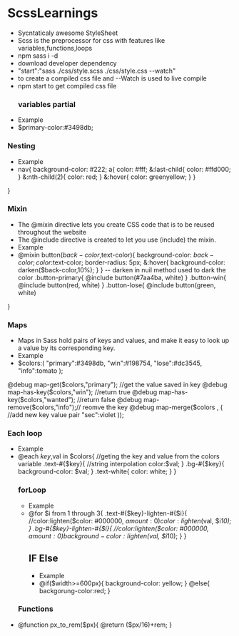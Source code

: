 # ScssLearnings
- Sycntaticaly awesome StyleSheet
- Scss is the preprocessor for css with features like variables,functions,loops
- npm sass i -d 
- download developer dependency
- "start":"sass ./css/style.scss ./css/style.css --watch"
- to create a compiled css file and --Watch is used to live compile
- npm start to get compiled css file
  ### variables partial
- Example
- $primary-color:#3498db;
### Nesting
- Example
- nav{
    background-color: #222;
    a{
        color: #fff;
        &:last-child{
            color: #ffd000;
        }
        &:nth-child(2){
            color: red;
        }
        &:hover{
            color: greenyellow;
        }
    }

}
### Mixin
- The @mixin directive lets you create CSS code that is to be reused throughout the website
- The @include directive is created to let you use (include) the mixin.
- Example
- @mixin button($back-color,$text-color){
    background-color: $back-color;
    color:$text-color;
    border-radius: 5px;
    &:hover{
        background-color: darken($back-color,10%);
    }
}
-- darken in nuil method used to dark the color
.button-primary{
    @include button(#7aa4ba, white)
}
.button-win{
    @include button(red, white)
}
.button-lose{
    @include button(green, white)

}
### Maps
- Maps in Sass hold pairs of keys and values, and make it easy to look up a value by its corresponding key.
- Example
- $colors:(
    "primary":#3498db,
    "win":#198754,
    "lose":#dc3545,
    "info":tomato
);


@debug map-get($colors,"primary"); //get the value saved in key 
@debug map-has-key($colors,"win"); //return true
@debug map-has-key($colors,"wanted"); //return false
@debug map-remove($colors,"info");// reomve the key
@debug map-merge($colors , ( //add new key value pair
    "sec":violet
));
### Each loop
- Example
- @each $key,$val in $colors{ //geting the key and value from the colors variable
    .text-#{$key}{ //string interpolation
        color:$val;
    }
    .bg-#{$key}{
        background-color: $val;
    }
    .text-white{
        color: white;
    }
  }
  ### forLoop
  - Example
  - @for $i from 1 through 3{
        .text-#{$key}-lighten-#{$i}{
            //color:lighten($color: #000000, $amount: 0)
            color:lighten($val, $i*10);
        }
        .bg-#{$key}-lighten-#{$i}{
            //color:lighten($color: #000000, $amount: 0)
            background-color:lighten($val, $i*10);
        }
    }
    ## IF Else
    - Example
    - @if($width>=600px){
    background-color: yellow;
      }
     @else{
     backgorung-color:red;
      }
  ### Functions
- @function px_to_rem($px){
    @return ($px/16)+rem;
}

